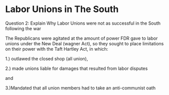 # Labor Unions in The South

Question 2: Explain Why Labor Unions were not as successful in the South following the war


The Republicans were agitated at the amount of power FDR gave to labor unions under the New Deal (wagner Act), so they sought to place limitations on their power with the Taft Hartley Act, in which:


1.) outlawed the closed shop (all union),

2.) made unions liable for damages that resulted from labor disputes

and

3.)Mandated that all union members had to take an anti-communist oath




